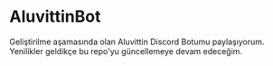 ﻿# AluvittinBot
 
 Geliştirilme aşamasında olan Aluvittin Discord Botumu paylaşıyorum. Yenilikler geldikçe bu repo'yu güncellemeye devam edeceğim. 
